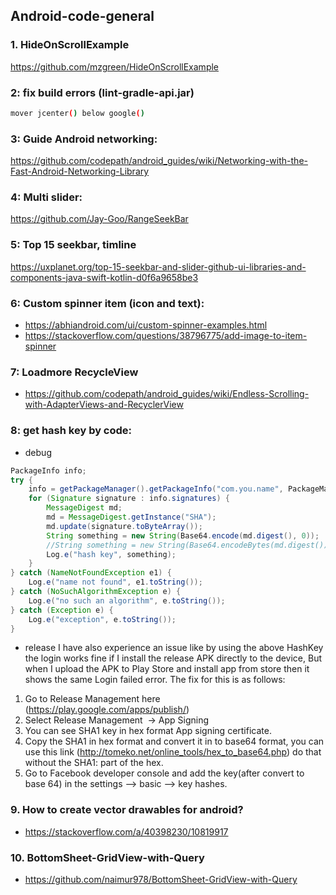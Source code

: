 ## Android-code-general

### 1. HideOnScrollExample

https://github.com/mzgreen/HideOnScrollExample

### 2: fix build errors (lint-gradle-api.jar)

```sh
mover jcenter() below google()
```
### 3: Guide Android networking:
https://github.com/codepath/android_guides/wiki/Networking-with-the-Fast-Android-Networking-Library

### 4: Multi slider:
https://github.com/Jay-Goo/RangeSeekBar

### 5: Top 15 seekbar, timline
https://uxplanet.org/top-15-seekbar-and-slider-github-ui-libraries-and-components-java-swift-kotlin-d0f6a9658be3


### 6: Custom spinner item (icon and text):
- https://abhiandroid.com/ui/custom-spinner-examples.html
- https://stackoverflow.com/questions/38796775/add-image-to-item-spinner

### 7: Loadmore RecycleView
- https://github.com/codepath/android_guides/wiki/Endless-Scrolling-with-AdapterViews-and-RecyclerView

### 8: get hash key by code:
- debug
```java
PackageInfo info;
try {
    info = getPackageManager().getPackageInfo("com.you.name", PackageManager.GET_SIGNATURES);
    for (Signature signature : info.signatures) {
        MessageDigest md;
        md = MessageDigest.getInstance("SHA");
        md.update(signature.toByteArray());
        String something = new String(Base64.encode(md.digest(), 0));
        //String something = new String(Base64.encodeBytes(md.digest()));
        Log.e("hash key", something);
    }
} catch (NameNotFoundException e1) {
    Log.e("name not found", e1.toString());
} catch (NoSuchAlgorithmException e) {
    Log.e("no such an algorithm", e.toString());
} catch (Exception e) {
    Log.e("exception", e.toString());
}
```
- release
I have also experience an issue like by using the above HashKey the login works fine if I install the release APK directly to the device, But when I upload the APK to Play Store and install app from store then it shows the same Login failed error. The fix for this is as follows:

1. Go to Release Management here (https://play.google.com/apps/publish/)
2. Select Release Management  -> App Signing
3. You can see SHA1 key in hex format App signing certificate. 
4. Copy the SHA1 in hex format and convert it in to base64 format, you can use this link (http://tomeko.net/online_tools/hex_to_base64.php) do that without the SHA1: part of the hex. 
5. Go to Facebook developer console and add the key(after convert to base 64) in the settings —> basic –> key hashes.

### 9. How to create vector drawables for android?
- https://stackoverflow.com/a/40398230/10819917

### 10. BottomSheet-GridView-with-Query
- https://github.com/naimur978/BottomSheet-GridView-with-Query

